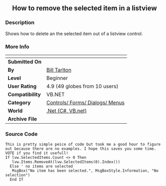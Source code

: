 ﻿<div align="center">

## How to remove the selected item in a listview


</div>

### Description

Shows how to delete an the selected item out of a listview control.
 
### More Info
 


<span>             |<span>
---                |---
**Submitted On**   |
**By**             |[Bill Tarlton](https://github.com/Planet-Source-Code/PSCIndex/blob/master/ByAuthor/bill-tarlton.md)
**Level**          |Beginner
**User Rating**    |4.9 (49 globes from 10 users)
**Compatibility**  |VB\.NET
**Category**       |[Controls/ Forms/ Dialogs/ Menus](https://github.com/Planet-Source-Code/PSCIndex/blob/master/ByCategory/controls-forms-dialogs-menus__10-3.md)
**World**          |[\.Net \(C\#, VB\.net\)](https://github.com/Planet-Source-Code/PSCIndex/blob/master/ByWorld/net-c-vb-net.md)
**Archive File**   |[](https://github.com/Planet-Source-Code/bill-tarlton-how-to-remove-the-selected-item-in-a-listview__10-1578/archive/master.zip)





### Source Code

```
This is pretty simple peice of code but took me a good hour to figure out because there are no examples. I hope this saves you some time.
VOTE if you find it usefull!
If lvw.SelectedItems.Count <> 0 Then
   lvw.Items.RemoveAt(lvw.SelectedItems(0).Index())
  Else ' no items are selected
   MsgBox("No item has been selected.", MsgBoxStyle.Information, "No selection")
  End If
```


